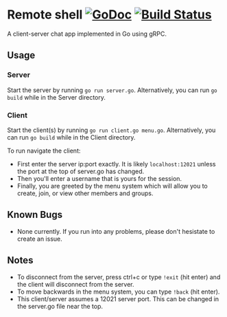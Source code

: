 # Remote shell [![GoDoc](http://img.shields.io/badge/go-documentation-blue.svg?style=flat-square)](https://godoc.org/github.com/taylorflatt/go-chat) [![Build Status](https://travis-ci.org/taylorflatt/go-chat.svg?branch=master)](https://travis-ci.org/taylorflatt/go-chat)
A client-server chat app implemented in Go using gRPC.

## Usage
### Server
Start the server by running `go run server.go`. Alternatively, you can run `go build` while in the Server directory.
### Client
Start the client(s) by running `go run client.go menu.go`. Alternatively, you can run `go build` while in the Client directory.

To run navigate the client: 
* First enter the server ip:port exactly. It is likely `localhost:12021` unless the port at the top of server.go has changed.
* Then you'll enter a username that is yours for the session.
* Finally, you are greeted by the menu system which will allow you to create, join, or view other members and groups.

## Known Bugs
* None currently. If you run into any problems, please don't hesistate to create an issue.

## Notes
* To disconnect from the server, press ctrl+c or type `!exit` (hit enter) and the client will disconnect from the server.
* To move backwards in the menu system, you can type `!back` (hit enter).
* This client/server assumes a 12021 server port. This can be changed in the server.go file near the top.
